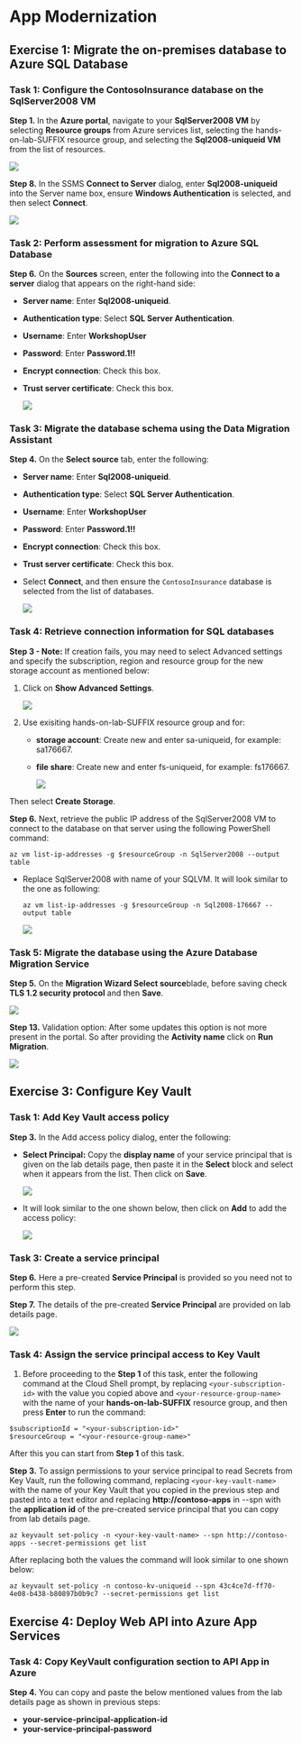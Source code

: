 # App Modernization

## Exercise 1: Migrate the on-premises database to Azure SQL Database

### Task 1: Configure the ContosoInsurance database on the SqlServer2008 VM

**Step 1.** In the **Azure portal**, navigate to your **SqlServer2008 VM** by selecting **Resource groups** from Azure services list, selecting the hands-on-lab-SUFFIX resource group, and selecting the **Sql2008-uniqueid VM** from the list of resources.

   ![](images/am1.png)

**Step 8.** In the SSMS **Connect to Server** dialog, enter **Sql2008-uniqueid** into the Server name box, ensure **Windows Authentication** is selected, and then select **Connect**.

   ![](images/am2.png)

### Task 2: Perform assessment for migration to Azure SQL Database

**Step 6.** On the **Sources** screen, enter the following into the **Connect to a server** dialog that appears on the right-hand side:

   - **Server name**: Enter **Sql2008-uniqueid**.
   - **Authentication type**: Select **SQL Server Authentication**.
   - **Username**: Enter **WorkshopUser**
   - **Password**: Enter **Password.1!!**
   - **Encrypt connection**: Check this box.
   - **Trust server certificate**: Check this box.
   
      ![](images/am3.png)
 
 ### Task 3: Migrate the database schema using the Data Migration Assistant
 
 **Step 4.** On the **Select source** tab, enter the following:

   - **Server name**: Enter **Sql2008-uniqueid**.
   - **Authentication type**: Select **SQL Server Authentication**.
   - **Username**: Enter **WorkshopUser**
   - **Password**: Enter **Password.1!!**
   - **Encrypt connection**: Check this box.
   - **Trust server certificate**: Check this box.
   - Select **Connect**, and then ensure the `ContosoInsurance` database is selected from the list of databases.

      ![](images/am5.png)

### Task 4: Retrieve connection information for SQL databases

**Step 3 - Note:** If creation fails, you may need to select Advanced settings and specify the subscription, region and resource group for the new storage account as mentioned below:
1. Click on **Show Advanced Settings**.

      ![](images/am14.png)
      
2. Use exisiting hands-on-lab-SUFFIX resource group and for:
   - **storage account**: Create new and enter sa-uniqueid, for example: sa176667.
   - **file share**: Create new and enter fs-uniqueid, for example: fs176667.
      
     ![](images/am7.png)
     
 Then select **Create Storage**.
 
**Step 6.** Next, retrieve the public IP address of the SqlServer2008 VM to connect to the database on that server using the following PowerShell command:

    
    az vm list-ip-addresses -g $resourceGroup -n SqlServer2008 --output table
    
    
- Replace SqlServer2008 with name of your SQLVM. It will look similar to the one as following:

    ```
    az vm list-ip-addresses -g $resourceGroup -n Sql2008-176667 --output table
    ```
    
   ![](images/am8.png) 
   
### Task 5: Migrate the database using the Azure Database Migration Service

**Step 5.** On the **Migration Wizard Select source**blade, before saving check **TLS 1.2 security protocol** and then **Save**.
 
   ![](images/am9.png)

**Step 13.** Validation option: After some updates this option is not more present in the portal. So after providing the **Activity name** click on **Run Migration**.

   ![](images/am13.png)

## Exercise 3: Configure Key Vault

### Task 1: Add Key Vault access policy

**Step 3.** In the Add access policy dialog, enter the following:
   - **Select Principal:** Copy the **display name** of your service principal that is given on the lab details page, then paste it in the **Select** block and select when it appears from the list. Then click on **Save**.
 
      ![](images/am10.png)

   - It will look similar to the one shown below, then click on **Add** to add the access policy:
   
      ![](images/am11.png)

### Task 3: Create a service principal

**Step 6.** Here a pre-created **Service Principal** is provided so you need not to perform this step.

**Step 7.** The details of the pre-created **Service Principal** are provided on lab details page.

  ![](images/am12.png)

### Task 4: Assign the service principal access to Key Vault

1. Before proceeding to the **Step 1** of this task, enter the following command at the Cloud Shell prompt, by replacing `<your-subscription-id>` with the value you copied above and `<your-resource-group-name>` with the name of your **hands-on-lab-SUFFIX** resource group, and then press **Enter** to run the command:

```
$subscriptionId = "<your-subscription-id>"
$resourceGroup = "<your-resource-group-name>"
```
After this you can start from **Step 1** of this task.

**Step 3.** To assign permissions to your service principal to read Secrets from Key Vault, run the following command, replacing `<your-key-vault-name>` with the name of your Key Vault that you copied in the previous step and pasted into a text editor and replacing **http://contoso-apps** in --spn with the **application id** of the pre-created service principal that you can copy from lab details page.

    az keyvault set-policy -n <your-key-vault-name> --spn http://contoso-apps --secret-permissions get list
    
 After replacing both the values the command will look similar to one shown below:
 
    az keyvault set-policy -n contoso-kv-uniqueid --spn 43c4ce7d-ff70-4e08-b438-b80897b0b9c7 --secret-permissions get list
 
## Exercise 4: Deploy Web API into Azure App Services

### Task 4: Copy KeyVault configuration section to API App in Azure

**Step 4.** You can copy and paste the below mentioned values from the lab details page as shown in previous steps:
 - **your-service-principal-application-id**
 - **your-service-principal-password**
